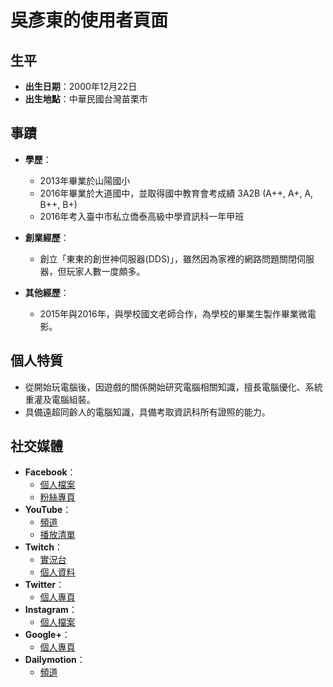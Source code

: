 # 吳彥東的使用者頁面

## 生平
- **出生日期**：2000年12月22日
- **出生地點**：中華民國台灣苗栗市

## 事蹟
- **學歷**：
  - 2013年畢業於山陽國小
  - 2016年畢業於大道國中，並取得國中教育會考成績 3A2B (A++, A+, A, B++, B+)
  - 2016年考入臺中市私立僑泰高級中學資訊科一年甲班
- **創業經歷**：
  - 創立「東東的創世神伺服器(DDS)」，雖然因為家裡的網路問題關閉伺服器，但玩家人數一度頗多。

- **其他經歷**：
  - 2015年與2016年，與學校國文老師合作，為學校的畢業生製作畢業微電影。
  
## 個人特質
- 從開始玩電腦後，因遊戲的關係開始研究電腦相關知識，擅長電腦優化、系統重灌及電腦組裝。
- 具備遠超同齡人的電腦知識，具備考取資訊科所有證照的能力。

## 社交媒體
- **Facebook**：
  - [個人檔案](https://www.facebook.com/wut656)
  - [粉絲專頁](https://www.facebook.com/wut656)
- **YouTube**：
  - [頻道](https://www.youtube.com/user/wuc656)
  - [播放清單](https://www.youtube.com/user/wuc656/playlists)
- **Twitch**：
  - [實況台](https://www.twitch.tv/wuc656)
  - [個人資料](https://www.twitch.tv/wuc656/profile)
- **Twitter**：
  - [個人專頁](https://twitter.com/wuc656)
- **Instagram**：
  - [個人檔案](https://www.instagram.com/wuc656/)
- **Google+**：
  - [個人專頁](https://plus.google.com/u/0/+%E5%90%B3%E5%BD%A5%E6%9D%B1)
- **Dailymotion**：
  - [頻道](http://www.dailymotion.com/wuc656)
